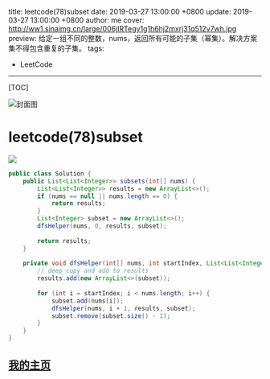 title:  leetcode(78)subset
date: 2019-03-27 13:00:00 +0800
update: 2019-03-27 13:00:00 +0800
author: me
cover: http://ww1.sinaimg.cn/large/006jIRTegy1g1h6hj2mxrj31q512v7wh.jpg
preview:  给定一组不同的整数，nums，返回所有可能的子集（幂集）。解决方案集不得包含重复的子集。
tags:

  -  LeetCode

---



[TOC]

![封面图](http://ww1.sinaimg.cn/large/006jIRTegy1g1h6hj2mxrj31q512v7wh.jpg)

# leetcode(78)subset

![](http://ww1.sinaimg.cn/large/006jIRTegy1g1h6n5p2uzj30d6083aad.jpg)



```java
public class Solution {
    public List<List<Integer>> subsets(int[] nums) {
        List<List<Integer>> results = new ArrayList<>();
        if (nums == null || nums.length == 0) {
            return results;
        }
        List<Integer> subset = new ArrayList<>();
        dfsHelper(nums, 0, results, subset);
        
        return results;
    }
    
    private void dfsHelper(int[] nums, int startIndex, List<List<Integer>> results, List<Integer> subset) {
        // deep copy and add to results
        results.add(new ArrayList<>(subset));
        
        for (int i = startIndex; i < nums.length; i++) {
            subset.add(nums[i]);
            dfsHelper(nums, i + 1, results, subset);
            subset.remove(subset.size() - 1);
        }   
    }
}
```

## [我的主页](https://suveng.github.io/blog/)



